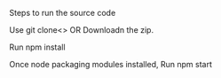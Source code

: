 Steps to run the source code

Use git clone<<Repository URL>>
  OR 
Downloadn the zip.
  
Run npm install


Once node packaging modules installed, 
Run npm start 

